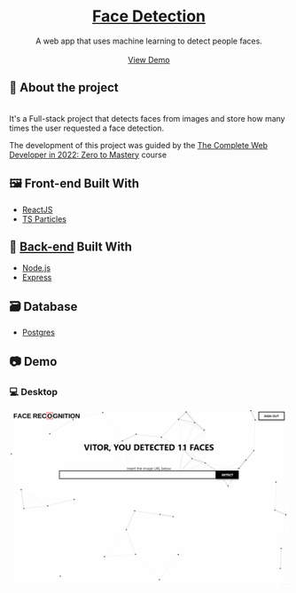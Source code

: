 <p align="center">
  <a href="https://silvavitor-face-detection.herokuapp.com/">
    <h1 align="center">Face Detection</h1>
  </a>
  
  <p align="center">
    A web app that uses machine learning to detect people faces.
    <br /><br />
    <a href="https://silvavitor-face-detection.herokuapp.com/">View Demo</a>
  </p>
</p>

## :mag_right: About the project
<br/>
It's a Full-stack project that detects faces from images and store how many times the user requested a face detection. 

The development of this project was guided by the [The Complete Web Developer in 2022: Zero to Mastery](https://www.udemy.com/course/the-complete-web-developer-zero-to-mastery/) course

## :framed_picture: Front-end Built With
* [ReactJS](https://reactjs.org/)
* [TS Particles](https://particles.js.org/)

## :jigsaw: [Back-end](https://github.com/silvavitor/face-detection-api/) Built With
* [Node.js](https://nodejs.org/)
* [Express](https://expressjs.com/)

## :card_file_box: Database
* [Postgres](https://www.postgresql.org/)  

## :camera: Demo

### :computer: Desktop

<div align="center">
    <img src="./assets/demo.gif" alt="demo-web" heigth="300">
</div>
